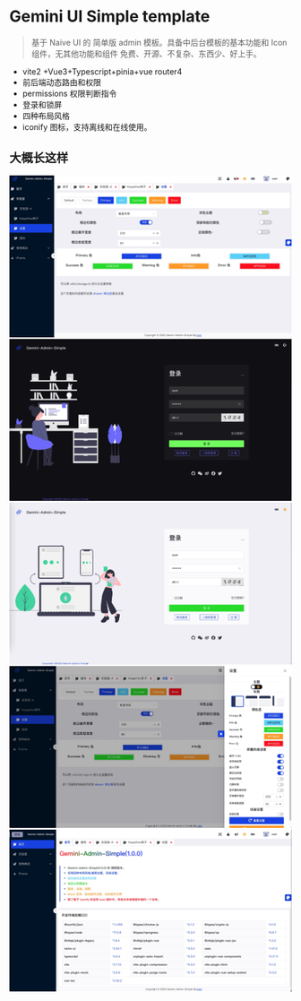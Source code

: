 # Gemini UI Simple template
> 基于 Naive UI 的 简单版 admin 模板。具备中后台模板的基本功能和 Icon 组件，无其他功能和组件
> 免费、开源、不复杂、东西少、好上手。

* vite2 +Vue3+Typescript+pinia+vue router4
* 前后端动态路由和权限
* permissions 权限判断指令
* 登录和锁屏
* 四种布局风格
* iconify 图标，支持离线和在线使用。


## 大概长这样
![界面效果](/docs/01.png "UI")
![界面效果](/docs/02.png "UI")
![界面效果](/docs/03.png "UI")
![界面效果](/docs/04.png "UI")
![界面效果](/docs/05.png "UI")